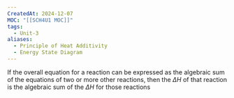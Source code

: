 ```yaml
---
CreatedAt: 2024-12-07
MOC: "[[SCH4U1 MOC]]"
tags:
  - Unit-3
aliases:
  - Principle of Heat Additivity
  - Energy State Diagram
---
```

If the overall equation for a reaction can be expressed as the algebraic sum of the equations of two or more other reactions, then the $\Delta H$ of that reaction is the algebraic sum of the $\Delta H$ for those reactions